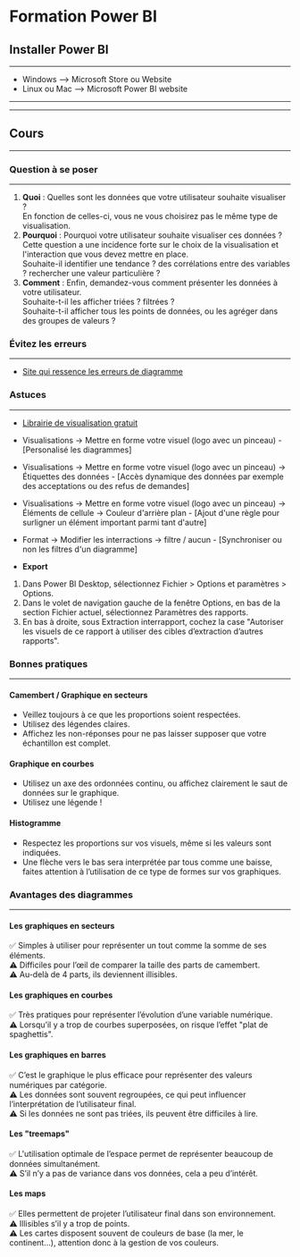 # Formation Power BI

## Installer Power BI

---

* Windows --> Microsoft Store ou Website
* Linux ou Mac --> Microsoft Power BI website

---
---

## Cours

---

### Question à se poser

---

1. **Quoi** : Quelles sont les données que votre utilisateur souhaite visualiser ?  
En fonction de celles-ci, vous ne vous choisirez pas le même type de visualisation.
2. **Pourquoi** : Pourquoi votre utilisateur souhaite visualiser ces données ?  
Cette question a une incidence forte sur le choix de la visualisation et l'interaction que vous devez mettre en place.  
Souhaite-il identifier une tendance ? des corrélations entre des variables ? rechercher une valeur particulière ?
3. **Comment** : Enfin, demandez-vous comment présenter les données à votre utilisateur.  
Souhaite-t-il les afficher triées ? filtrées ?  
Souhaite-t-il afficher tous les points de données, ou les agréger dans des groupes de valeurs ?

### Évitez les erreurs

---

* [Site qui ressence les erreurs de diagramme](https://viz.wtf)

### Astuces

---

* [Librairie de visualisation gratuit](https://appsource.microsoft.com/fr-fr/marketplace/apps?page=1&product=power-bi-visuals&exp=ubp8)
* Visualisations -> Mettre en forme votre visuel (logo avec un pinceau) - [Personalisé les diagrammes]
* Visualisations -> Mettre en forme votre visuel (logo avec un pinceau) -> Étiquettes des données - [Accès dynamique des données par exemple des acceptations ou des refus de demandes]
* Visualisations -> Mettre en forme votre visuel (logo avec un pinceau) -> Éléments de cellule -> Couleur d'arrière plan - [Ajout d'une règle pour surligner un élément important parmi tant d'autre]
* Format -> Modifier les interractions -> filtre / aucun - [Synchroniser ou non les filtres d'un diagramme]

* **Export**

1. Dans Power BI Desktop, sélectionnez Fichier > Options et paramètres > Options.
2. Dans le volet de navigation gauche de la fenêtre Options, en bas de la section Fichier actuel, sélectionnez Paramètres des rapports.
3. En bas à droite, sous Extraction interrapport, cochez la case "Autoriser les visuels de ce rapport à utiliser des cibles d’extraction d’autres rapports".

### Bonnes pratiques

---

#### Camembert / Graphique en secteurs

* Veillez toujours à ce que les proportions soient respectées.
* Utilisez des légendes claires.
* Affichez les non-réponses pour ne pas laisser supposer que votre échantillon est complet.

#### Graphique en courbes

* Utilisez un axe des ordonnées continu, ou affichez clairement le saut de données sur le graphique.
* Utilisez une légende !

#### Histogramme

* Respectez les proportions sur vos visuels, même si les valeurs sont indiquées.
* Une flèche vers le bas sera interprétée par tous comme une baisse, faites attention à l’utilisation de ce type de formes sur vos graphiques.

### Avantages des diagrammes

---

#### Les graphiques en secteurs

✅ Simples à utiliser pour représenter un tout comme la somme de ses éléments.  
⚠️ Difficiles pour l’œil de comparer la taille des parts de camembert.  
⚠️ Au-delà de 4 parts, ils deviennent illisibles.

#### Les graphiques en courbes

✅ Très pratiques pour représenter l’évolution d’une variable numérique.  
⚠️ Lorsqu’il y a trop de courbes superposées, on risque l’effet "plat de spaghettis".

#### Les graphiques en barres

✅ C’est le graphique le plus efficace pour représenter des valeurs numériques par catégorie.  
⚠️ Les données sont souvent regroupées, ce qui peut influencer l’interprétation de l’utilisateur final.  
⚠️ Si les données ne sont pas triées, ils peuvent être difficiles à lire.

#### Les "treemaps"

✅ L'utilisation optimale de l’espace permet de représenter beaucoup de données simultanément.  
⚠️ S’il n’y a pas de variance dans vos données, cela a peu d’intérêt.

#### Les maps

✅ Elles permettent de projeter l’utilisateur final dans son environnement.  
⚠️ Illisibles s’il y a trop de points.  
⚠️ Les cartes disposent souvent de couleurs de base (la mer, le continent...), attention donc à la gestion de vos couleurs.
